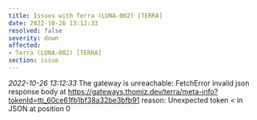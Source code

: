```yaml
---
title: Issues with Terra (LUNA-002) [TERRA]
date: 2022-10-26 13:12:33
resolved: false
severity: down
affected:
- Terra (LUNA-002) [TERRA]
section: issue
---
```


*2022-10-26 13:12:33* The gateway is unreachable: FetchError invalid json response body at https://gateways.thomiz.dev/terra/meta-info?tokenId=tti_60ce61fb1bf38a32be3bfb91 reason: Unexpected token < in JSON at position 0